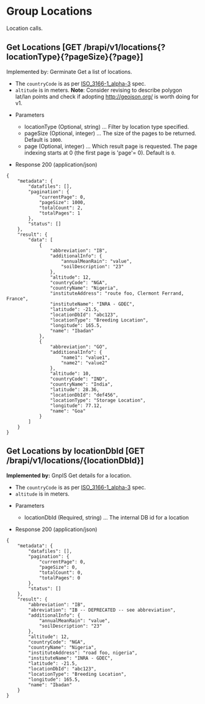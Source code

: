 
# Group Locations

Location calls.




## Get Locations  [GET /brapi/v1/locations{?locationType}{?pageSize}{?page}]


Implemented by: Germinate
Get a list of locations.
* The `countryCode` is as per [ISO_3166-1_alpha-3](https://en.wikipedia.org/wiki/ISO_3166-1_alpha-3) spec.
* `altitude` is in meters.
**Note**: Consider revising to describe polygon lat/lan points and check if adopting http://geojson.org/ is worth doing for v1.  

+ Parameters
    + locationType (Optional, string) ... Filter by location type specified.
    + pageSize (Optional, integer) ... The size of the pages to be returned. Default is `1000`.
    + page (Optional, integer) ... Which result page is requested. The page indexing starts at 0 (the first page is 'page'= 0). Default is `0`.


+ Response 200 (application/json)
```
{
    "metadata": {
        "datafiles": [],
        "pagination": {
            "currentPage": 0,
            "pageSize": 1000,
            "totalCount": 2,
            "totalPages": 1
        },
        "status": []
    },
    "result": {
        "data": [
            {
                "abbreviation": "IB",
                "additionalInfo": {
                    "annualMeanRain": "value",
                    "soilDescription": "23"
                },
                "altitude": 12,
                "countryCode": "NGA",
                "countryName": "Nigeria",
                "instituteAddress": "route foo, Clermont Ferrand, France",
                "instituteName": "INRA - GDEC",
                "latitude": -21.5,
                "locationDbId": "abc123",
                "locationType": "Breeding Location",
                "longitude": 165.5,
                "name": "Ibadan"
            },
            {
                "abbreviation": "GO",
                "additionalInfo": {
                    "name1": "value1",
                    "name2": "value2"
                },
                "altitude": 10,
                "countryCode": "IND",
                "countryName": "India",
                "latitude": 28.36,
                "locationDbId": "def456",
                "locationType": "Storage Location",
                "longitude": 77.12,
                "name": "Goa"
            }
        ]
    }
}
```



## Get Locations by locationDbId  [GET /brapi/v1/locations/{locationDbId}]

 <strong>Implemented by:</strong>  GnpIS
Get details for a location.
* The `countryCode` is as per [ISO_3166-1_alpha-3](https://en.wikipedia.org/wiki/ISO_3166-1_alpha-3) spec.
* `altitude` is in meters.  

+ Parameters
    + locationDbId (Required, string) ... The internal DB id for a location


+ Response 200 (application/json)
```
{
    "metadata": {
        "datafiles": [],
        "pagination": {
            "currentPage": 0,
            "pageSize": 0,
            "totalCount": 0,
            "totalPages": 0
        },
        "status": []
    },
    "result": {
        "abbreviation": "IB",
        "abreviation": "IB -- DEPRECATED -- see abbreviation",
        "additionalInfo": {
            "annualMeanRain": "value",
            "soilDescription": "23"
        },
        "altitude": 12,
        "countryCode": "NGA",
        "countryName": "Nigeria",
        "instituteAddress": "road foo, nigeria",
        "instituteName": "INRA - GDEC",
        "latitude": -21.5,
        "locationDbId": "abc123",
        "locationType": "Breeding Location",
        "longitude": 165.5,
        "name": "Ibadan"
    }
}
```


